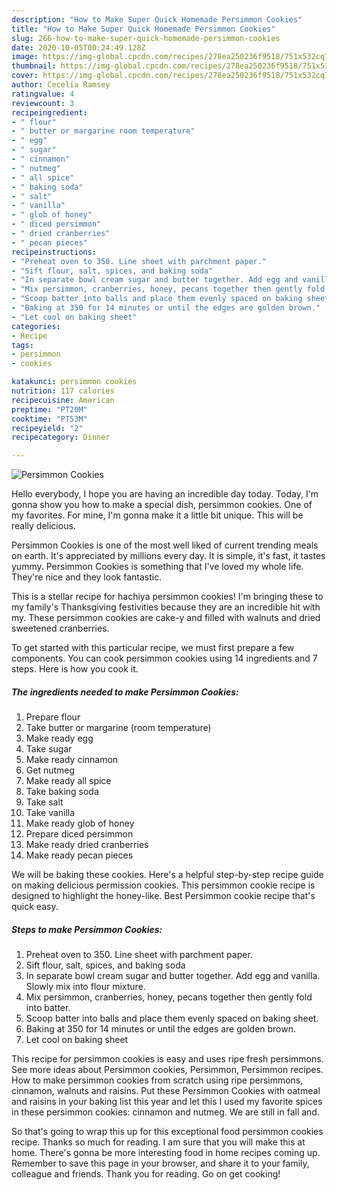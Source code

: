 ```yaml
---
description: "How to Make Super Quick Homemade Persimmon Cookies"
title: "How to Make Super Quick Homemade Persimmon Cookies"
slug: 266-how-to-make-super-quick-homemade-persimmon-cookies
date: 2020-10-05T00:24:49.128Z
image: https://img-global.cpcdn.com/recipes/278ea250236f9518/751x532cq70/persimmon-cookies-recipe-main-photo.jpg
thumbnail: https://img-global.cpcdn.com/recipes/278ea250236f9518/751x532cq70/persimmon-cookies-recipe-main-photo.jpg
cover: https://img-global.cpcdn.com/recipes/278ea250236f9518/751x532cq70/persimmon-cookies-recipe-main-photo.jpg
author: Cecelia Ramsey
ratingvalue: 4
reviewcount: 3
recipeingredient:
- " flour"
- " butter or margarine room temperature"
- " egg"
- " sugar"
- " cinnamon"
- " nutmeg"
- " all spice"
- " baking soda"
- " salt"
- " vanilla"
- " glob of honey"
- " diced persimmon"
- " dried cranberries"
- " pecan pieces"
recipeinstructions:
- "Preheat oven to 350. Line sheet with parchment paper."
- "Sift flour, salt, spices, and baking soda"
- "In separate bowl cream sugar and butter together. Add egg and vanilla. Slowly mix into flour mixture."
- "Mix persimmon, cranberries, honey, pecans together then gently fold into batter."
- "Scoop batter into balls and place them evenly spaced on baking sheet."
- "Baking at 350 for 14 minutes or until the edges are golden brown."
- "Let cool on baking sheet"
categories:
- Recipe
tags:
- persimmon
- cookies

katakunci: persimmon cookies 
nutrition: 117 calories
recipecuisine: American
preptime: "PT20M"
cooktime: "PT53M"
recipeyield: "2"
recipecategory: Dinner

---
```



![Persimmon Cookies](https://img-global.cpcdn.com/recipes/278ea250236f9518/751x532cq70/persimmon-cookies-recipe-main-photo.jpg)

Hello everybody, I hope you are having an incredible day today. Today, I'm gonna show you how to make a special dish, persimmon cookies. One of my favorites. For mine, I'm gonna make it a little bit unique. This will be really delicious.

Persimmon Cookies is one of the most well liked of current trending meals on earth. It's appreciated by millions every day. It is simple, it's fast, it tastes yummy. Persimmon Cookies is something that I've loved my whole life. They're nice and they look fantastic.

This is a stellar recipe for hachiya persimmon cookies! I&#39;m bringing these to my family&#39;s Thanksgiving festivities because they are an incredible hit with my. These persimmon cookies are cake-y and filled with walnuts and dried sweetened cranberries.


To get started with this particular recipe, we must first prepare a few components. You can cook persimmon cookies using 14 ingredients and 7 steps. Here is how you cook it.

<!--inarticleads1-->

##### The ingredients needed to make Persimmon Cookies:

1. Prepare  flour
1. Take  butter or margarine (room temperature)
1. Make ready  egg
1. Take  sugar
1. Make ready  cinnamon
1. Get  nutmeg
1. Make ready  all spice
1. Take  baking soda
1. Take  salt
1. Take  vanilla
1. Make ready  glob of honey
1. Prepare  diced persimmon
1. Make ready  dried cranberries
1. Make ready  pecan pieces


We will be baking these cookies. Here&#39;s a helpful step-by-step recipe guide on making delicious permission cookies. This persimmon cookie recipe is designed to highlight the honey-like. Best Persimmon cookie recipe that&#39;s quick easy. 

<!--inarticleads2-->

##### Steps to make Persimmon Cookies:

1. Preheat oven to 350. Line sheet with parchment paper.
1. Sift flour, salt, spices, and baking soda
1. In separate bowl cream sugar and butter together. Add egg and vanilla. Slowly mix into flour mixture.
1. Mix persimmon, cranberries, honey, pecans together then gently fold into batter.
1. Scoop batter into balls and place them evenly spaced on baking sheet.
1. Baking at 350 for 14 minutes or until the edges are golden brown.
1. Let cool on baking sheet


This recipe for persimmon cookies is easy and uses ripe fresh persimmons. See more ideas about Persimmon cookies, Persimmon, Persimmon recipes. How to make persimmon cookies from scratch using ripe persimmons, cinnamon, walnuts and raisins. Put these Persimmon Cookies with oatmeal and raisins in your baking list this year and let this I used my favorite spices in these persimmon cookies: cinnamon and nutmeg. We are still in fall and. 

So that's going to wrap this up for this exceptional food persimmon cookies recipe. Thanks so much for reading. I am sure that you will make this at home. There's gonna be more interesting food in home recipes coming up. Remember to save this page in your browser, and share it to your family, colleague and friends. Thank you for reading. Go on get cooking!
